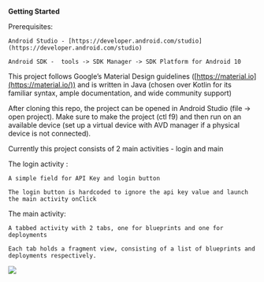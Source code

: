 **Getting Started**

Prerequisites:

    Android Studio - [https://developer.android.com/studio](https://developer.android.com/studio)

    Android SDK -  tools -> SDK Manager -> SDK Platform for Android 10

This project follows Google’s Material Design guidelines ([https://material.io](https://material.io/)) and is written in Java (chosen over Kotlin for its familiar syntax, ample documentation, and wide community support)

	
After cloning this repo, the project can be opened in Android Studio (file -> open project). Make sure to make the project (ctl f9) and then run on an available device (set up a virtual device with AVD manager if a physical device is not connected).

Currently this project consists of 2 main activities - login and main

The login activity :

	A simple field for API Key and login button

	The login button is hardcoded to ignore the api key value and launch the main activity onClick

The main activity:

	A tabbed activity with 2 tabs, one for blueprints and one for deployments

	Each tab holds a fragment view, consisting of a list of blueprints and deployments respectively.

![](https://github.com/gordon-cs/nimbus/workflows/build/badge.svg)
